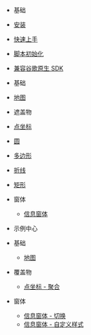 - 基础
 - [安装](zh-cn/introduction/install)
 - [快速上手](zh-cn/introduction/quick-start)
 - [脚本初始化](zh-cn/introduction/init)
 - [兼容谷歌原生 SDK](zh-cn/introduction/compatible)
- 基础
 - [地图](zh-cn/base/map)

- 遮盖物
 - [点坐标](zh-cn/coverings/marker)
 - [圆](zh-cn/coverings/circle)
 - [多边形](zh-cn/coverings/polygon)
 - [折线](zh-cn/coverings/polyline)
 - [矩形](zh-cn/coverings/rectangle)
- 窗体
  - [信息窗体](zh-cn/windows/info-window)
  
- 示例中心
 - 基础
   - [地图](zh-cn/examples/base/map.md)
 - 覆盖物
   - [点坐标 - 聚合](zh-cn/examples/coverings/marker-cluster.md)
   
 - 窗体
   - [信息窗体 - 切换](zh-cn/examples/windows/info-window.md)
   - [信息窗体 - 自定义样式](zh-cn/examples/windows/info-window-custom-content.md)

